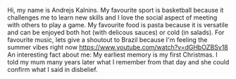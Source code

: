 Hi, my name is Andrejs Kalnins.
My favourite sport is basketball because it challenges me to learn new skills and I love the social aspect of meeting with others to play a game. 
My favourite food is pasta because it is versatile and can be enjoyed both hot (with delicous sauces) or cold (in salads).
For favourite music, lets give a shoutout to Brazil because I'm feeling the summer vibes right now https://www.youtube.com/watch?v=dGHbOZBSv18
An interesting fact about me: My earliest memory is my first Christmas. I told my mum many years later what I remember from that day and she could confirm what I said in disbelief.